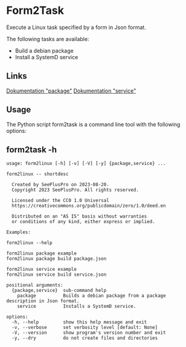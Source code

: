 # Form2Task
Execute a Linux task specified by a form in Json format.

The following tasks are available:

- Build a debian package
- Install a SystemD service

## Links
[Dokumentation "package"](doc/package.md)
[Dokumentation "service"](doc/service.md)

## Usage
The Python script form2task is a command line tool with the following options:


## form2task -h
```
usage: form2linux [-h] [-v] [-V] [-y] {package,service} ...

form2linux -- shortdesc

  Created by SeePlusPro on 2023-08-20.
  Copyright 2023 SeePlusPro. All rights reserved.

  Licensed under the CC0 1.0 Universal
  https://creativecommons.org/publicdomain/zero/1.0/deed.en

  Distributed on an "AS IS" basis without warranties
  or conditions of any kind, either express or implied.

Examples:

form2linux --help

form2linux package example
form2linux package build package.json

form2linux service example
form2linux service build service.json

positional arguments:
  {package,service}  sub-command help
    package          Builds a debian package from a package description in Json format.
    service          Installs a SystemD service.

options:
  -h, --help         show this help message and exit
  -v, --verbose      set verbosity level [default: None]
  -V, --version      show program's version number and exit
  -y, --dry          do not create files and directories
```
